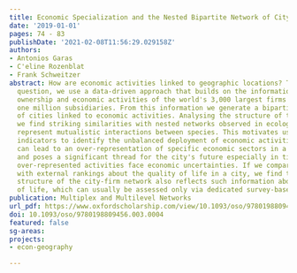 ```yaml
---
title: Economic Specialization and the Nested Bipartite Network of City-Firm Relations
date: '2019-01-01'
pages: 74 - 83
publishDate: '2021-02-08T11:56:29.029158Z'
authors:
- Antonios Garas
- C'eline Rozenblat
- Frank Schweitzer
abstract: How are economic activities linked to geographic locations? To answer this
  question, we use a data-driven approach that builds on the information about location,
  ownership and economic activities of the world's 3,000 largest firms and their almost
  one million subsidiaries. From this information we generate a bipartite network
  of cities linked to economic activities. Analysing the structure of this network,
  we find striking similarities with nested networks observed in ecology, where links
  represent mutualistic interactions between species. This motivates us to apply ecological
  indicators to identify the unbalanced deployment of economic activities. Such deployment
  can lead to an over-representation of specific economic sectors in a given city,
  and poses a significant thread for the city's future especially in times when the
  over-represented activities face economic uncertainties. If we compare our analysis
  with external rankings about the quality of life in a city, we find that the nested
  structure of the city-firm network also reflects such information about the quality
  of life, which can usually be assessed only via dedicated survey-based indicators.
publication: Multiplex and Multilevel Networks
url_pdf: https://www.oxfordscholarship.com/view/10.1093/oso/9780198809456.001.0001/oso-9780198809456-chapter-4
doi: 10.1093/oso/9780198809456.003.0004
featured: false
sg-areas:
projects: 
- econ-geography

---
```

